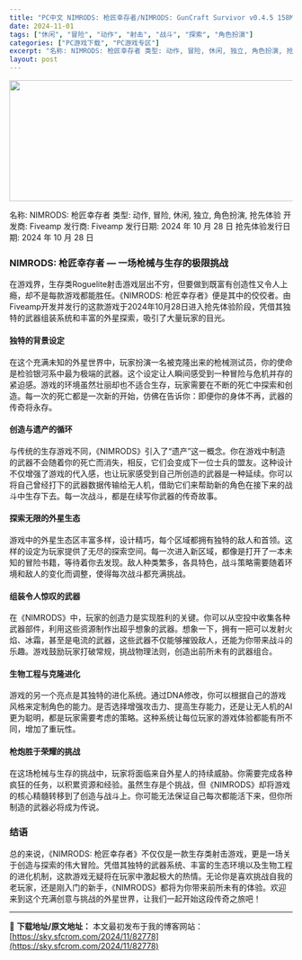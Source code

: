 ```yaml
---
title: "PC中文 NIMRODS: 枪匠幸存者/NIMRODS: GunCraft Survivor v0.4.5 158M"
date: 2024-11-01
tags: ["休闲", "冒险", "动作", "射击", "战斗", "探索", "角色扮演"]
categories: ["PC游戏下载", "PC游戏专区"]
excerpt: "名称: NIMRODS: 枪匠幸存者 类型: 动作, 冒险, 休闲, 独立, 角色扮演, 抢先体验 开发商: Fiveamp 发行商: Fiveamp 发行日期: 2024 年 10 月 28 日 抢先体验发行日期: 2024 年 10 月 28 日 NIMRODS: 枪匠幸存者 — 一场枪械与生存&hellip;"
layout: post
---
```


<img class="aligncenter size-full wp-image-82779" src="https://sky.sfcrom.com/wp-content/uploads/2024/11/2024110103145730.webp" alt="" width="660" height="215" />

名称: NIMRODS: 枪匠幸存者
类型: 动作, 冒险, 休闲, 独立, 角色扮演, 抢先体验
开发商: Fiveamp
发行商: Fiveamp
发行日期: 2024 年 10 月 28 日
抢先体验发行日期: 2024 年 10 月 28 日
<h3>NIMRODS: 枪匠幸存者 — 一场枪械与生存的极限挑战</h3>
在游戏界，生存类Roguelite射击游戏层出不穷，但要做到既富有创造性又令人上瘾，却不是每款游戏都能胜任。《NIMRODS: 枪匠幸存者》便是其中的佼佼者。由Fiveamp开发并发行的这款游戏于2024年10月28日进入抢先体验阶段，凭借其独特的武器组装系统和丰富的外星探索，吸引了大量玩家的目光。
<h4>独特的背景设定</h4>
在这个充满未知的外星世界中，玩家扮演一名被克隆出来的枪械测试员，你的使命是检验银河系中最为极端的武器。这个设定让人瞬间感受到一种冒险与危机并存的紧迫感。游戏的环境虽然壮丽却也不适合生存，玩家需要在不断的死亡中探索和创造。每一次的死亡都是一次新的开始，仿佛在告诉你：即便你的身体不再，武器的传奇将永存。
<h4>创造与遗产的循环</h4>
与传统的生存游戏不同，《NIMRODS》引入了“遗产”这一概念。你在游戏中制造的武器不会随着你的死亡而消失，相反，它们会变成下一位士兵的盟友。这种设计不仅增强了游戏的代入感，也让玩家感受到自己所创造的武器是一种延续。你可以将自己曾经打下的武器数据传输给无人机，借助它们来帮助新的角色在接下来的战斗中生存下去。每一次战斗，都是在续写你武器的传奇故事。
<h4>探索无限的外星生态</h4>
游戏中的外星生态区丰富多样，设计精巧，每个区域都拥有独特的敌人和首领。这样的设定为玩家提供了无尽的探索空间。每一次进入新区域，都像是打开了一本未知的冒险书籍，等待着你去发现。敌人种类繁多，各具特色，战斗策略需要随着环境和敌人的变化而调整，使得每次战斗都充满挑战。
<h4>组装令人惊叹的武器</h4>
在《NIMRODS》中，玩家的创造力是实现胜利的关键。你可以从空投中收集各种武器部件，利用这些资源制作出超乎想象的武器。想象一下，拥有一把可以发射火焰、冰霜，甚至是电流的武器，这些武器不仅能够摧毁敌人，还能为你带来战斗的乐趣。游戏鼓励玩家打破常规，挑战物理法则，创造出前所未有的武器组合。
<h4>生物工程与克隆进化</h4>
游戏的另一个亮点是其独特的进化系统。通过DNA修改，你可以根据自己的游戏风格来定制角色的能力。是否选择增强攻击力、提高生存能力，还是让无人机的AI更为聪明，都是玩家需要考虑的策略。这种系统让每位玩家的游戏体验都能有所不同，增加了重玩性。
<h4>枪炮胜于荣耀的挑战</h4>
在这场枪械与生存的挑战中，玩家将面临来自外星人的持续威胁。你需要完成各种疯狂的任务，以积累资源和经验。虽然生存是个挑战，但《NIMRODS》却将游戏的核心精髓转移到了创造与战斗上。你可能无法保证自己每次都能活下来，但你所制造的武器必将成为传说。
<h3>结语</h3>
总的来说，《NIMRODS: 枪匠幸存者》不仅仅是一款生存类射击游戏，更是一场关于创造与探索的伟大冒险。凭借其独特的武器系统、丰富的生态环境以及生物工程的进化机制，这款游戏无疑将在玩家中激起极大的热情。无论你是喜欢挑战自我的老玩家，还是刚入门的新手，《NIMRODS》都将为你带来前所未有的体验。欢迎来到这个充满创意与挑战的外星世界，让我们一起开始这段传奇之旅吧！

---
📖 **下载地址/原文地址：** 本文最初发布于我的博客网站：[https://sky.sfcrom.com/2024/11/82778](https://sky.sfcrom.com/2024/11/82778)
